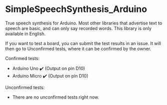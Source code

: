 # SimpleSpeechSynthesis_Arduino
True speech synthesis for Arduino. Most other libraries that advertise text to speech are basic, and can only say recorded words. This library is only available in English.

If you want to test a board, you can submit the test results in an issue. It will then go to Unconfirmed tests, where it can be confirmed by the owner.

Confirmed tests:
- Arduino Uno ✔️ (Output on pin D10)
- Arduino Micro ✔️ (Output on pin D10)

Unconfirmed tests:
- There are no unconfirmed tests right now.
